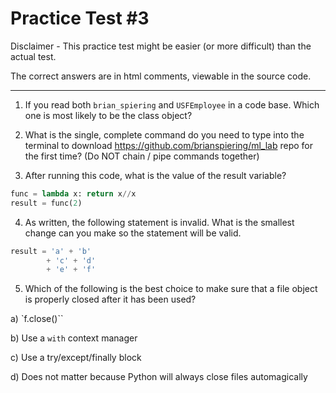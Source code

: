 Practice Test #3
=======

Disclaimer - This practice test might be easier (or more difficult) than the actual test.

The correct answers are in html comments, viewable in the source code.

-----

1) If you read both `brian_spiering` and `USFEmployee` in a code base. Which one is most likely to be the class object?

<!--- 
USFEmployee is most likely the class object. A class models a general category and the identifier is written in CamelCase.

brian_spiering is most likely the instance object. An instance models a specific entity and the identifier is written in snake_case.
--->   


2) What is the single, complete command do you need to type into the terminal to download https://github.com/brianspiering/ml_lab repo for the first time? (Do NOT chain / pipe commands together)

<!--- 
git clone https://github.com/brianspiering/ml_lab

git clone 'https://github.com/brianspiering/ml_lab'

git clone "https://github.com/brianspiering/ml_lab"
--->   
 
3) After running this code, what is the value of the result variable?

```python
func = lambda x: return x//x
result = func(2)
```

<!--- 
Code does not run. It raises a SyntaxError because a lambda function can’t contain the return statement.
--->   

4) As written, the following statement is invalid. What is the smallest change can you make so the statement will be valid.

```python
result = 'a' + 'b'
        + 'c' + 'd'
        + 'e' + 'f'
```

<!--- 
result = ('a' + 'b'
        + 'c' + 'd'
        + 'e' + 'f')

result = 'a' + 'b' \
        + 'c' + 'd' \
        + 'e' + 'f'
--->   

5) Which of the following is the best choice to make sure that a file object is properly closed after it has been used?

a) `f.close()``

b) Use a `with` context manager

c) Use a try/except/finally block

d) Does not matter because Python will always close files automagically

<!--- 
Correct answer:
b) Use a `with` context manager 
--->  
